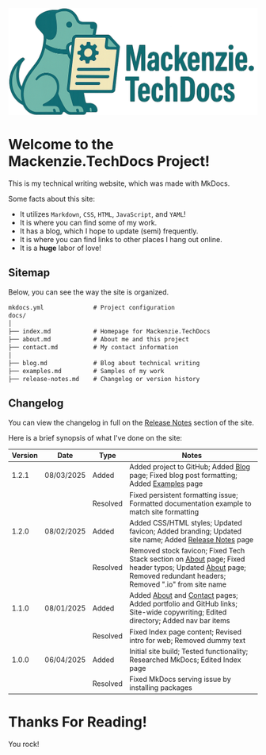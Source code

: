 ![Mackenzie.TechDocs](./docs/img/mackenzie-docs.png)

# Welcome to the Mackenzie.TechDocs Project!
This is my technical writing website, which was made with MkDocs. 


Some facts about this site:
* It utilizes ``Markdown``, ``CSS``, ``HTML``, ``JavaScript``, and ``YAML``!
* It is where you can find some of my work.
* It has a blog, which I hope to update (semi) frequently.
* It is where you can find links to other places I hang out online.
* It is a **huge** labor of love!

## Sitemap
Below, you can see the way the site is organized.

```
mkdocs.yml              # Project configuration
docs/
│
├── index.md            # Homepage for Mackenzie.TechDocs
├── about.md            # About me and this project
├── contact.md          # My contact information
│
├── blog.md             # Blog about technical writing
├── examples.md         # Samples of my work
├── release-notes.md    # Changelog or version history

```

## Changelog
You can view the changelog in full on the [Release Notes](release-notes.md) section of the site.

Here is a brief synopsis of what I've done on the site:


| Version | Date       | Type     | Notes |
|---------|------------|----------|-------|
| 1.2.1   | 08/03/2025 | Added    | Added project to GitHub; Added [Blog](blog.md) page; Fixed blog post formatting; Added [Examples](examples.md) page |
|         |            | Resolved | Fixed persistent formatting issue; Formatted documentation example to match site formatting |
| 1.2.0   | 08/02/2025 | Added    | Added CSS/HTML styles; Updated favicon; Added branding; Updated site name; Added [Release Notes](release-notes.md) page |
|         |            | Resolved | Removed stock favicon; Fixed Tech Stack section on [About](about.md) page; Fixed header typos; Updated [About](about.md) page; Removed redundant headers; Removed ".io" from site name |
| 1.1.0   | 08/01/2025 | Added    | Added [About](about.md) and [Contact](contact.md) pages; Added portfolio and GitHub links; Site-wide copywriting; Edited directory; Added nav bar items |
|         |            | Resolved | Fixed Index page content; Revised intro for web; Removed dummy text |
| 1.0.0   | 06/04/2025 | Added    | Initial site build; Tested functionality; Researched MkDocs; Edited Index page |
|         |            | Resolved | Fixed MkDocs serving issue by installing packages |

# Thanks For Reading!
You rock!
